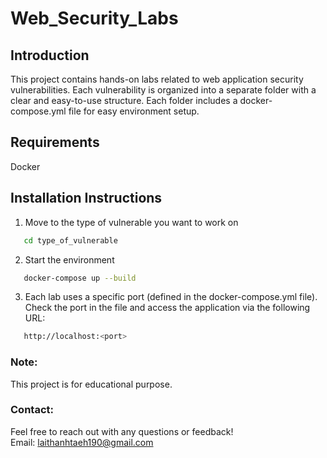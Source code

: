 # Web_Security_Labs

## Introduction
   This project contains hands-on labs related to web application security vulnerabilities. Each vulnerability is organized into a separate folder with a clear and easy-to-use structure. Each folder includes a docker-compose.yml file for easy environment setup.

##  Requirements
   Docker

## Installation Instructions
1. Move to the type of vulnerable you want to work on
```bash
   cd type_of_vulnerable
```

2. Start the environment
```bash
   docker-compose up --build
```

3. Each lab uses a specific port (defined in the docker-compose.yml file). Check the port in the file and access the application via the following URL:
```bash
   http://localhost:<port>
```

### Note:
  This project is for educational purpose.

### Contact:
  Feel free to reach out with any questions or feedback!  
  Email: laithanhtaeh190@gmail.com
